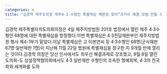 ```yaml
---
categories: e
title: "김경학 제주도의장 제주4·3 수형인 특별재심 재판정 찾아“과거사 해결 모범 만들 것”"
---
```

김경학 제주특별자치도의회의장은 4일 제주지방법원 201호 법정에서 열린 제주 4·3수형인 68명에 대한 특별재심을 방청했다.이번 특별재심은 4·3전담재판부인 제주지방법원 형사 제4-1부가 맡았다.이날 특별재심은 고 이본연씨 등 4·3수형인 68명(군사재판 67명·일반재판 1명)이 지난해 11월 22일 법원에 특별재심을 청구한 지 9개월 만에 열리는 것이다.김경학 의장은 당선 인사에서도 최우선 해결과제로 강조했고, 9월 8일 열린 도의회-도 상설정책협의회에서도 4·3 일반재판 수형인의 조속한 명예회복, 4·3의 전국화와 세계화를 도와